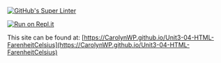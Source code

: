 [![GitHub's Super Linter](https://github.com/CarolynWP/Unit3-04-HTML-FarenheitCelsius/workflows/GitHub's%20Super%20Linter/badge.svg)](https://github.com/CarolynWP/Unit3-04-HTML-FarenheitCelsius/actions)



[![Run on Repl.it](https://repl.it/badge/github/CarolynWP/Unit3-04-HTML-FarenheitCelsius)](https://repl.it/github/CarolynWP/Unit3-04-HTML-FarenheitCelsius)



This site can be found at: [https://CarolynWP.github.io/Unit3-04-HTML-FarenheitCelsius](https://CarolynWP.github.io/Unit3-04-HTML-FarenheitCelsius)